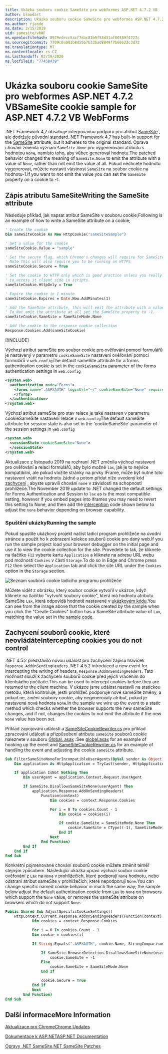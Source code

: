 ```yaml
---
title: Ukázka souboru cookie SameSite pro webformes ASP.NET 4.7.2 VB
author: blowdart
description: Ukázka souboru cookie SameSite pro webformes ASP.NET 4.7.2 VB
ms.author: riande
ms.date: 2/15/2019
uid: samesite/vbWF
ms.openlocfilehash: 8979edecc5acf7dac81b9f53d31af00389f4727c
ms.sourcegitcommit: 7709c0a091b8d55b7b33bad8849f7b66b23c3d72
ms.translationtype: MT
ms.contentlocale: cs-CZ
ms.lasthandoff: 02/19/2020
ms.locfileid: "77458439"
---
```

# <a name="samesite-cookie-sample-for-aspnet-472-vb-webforms"></a><span data-ttu-id="f6013-103">Ukázka souboru cookie SameSite pro webformes ASP.NET 4.7.2 VB</span><span class="sxs-lookup"><span data-stu-id="f6013-103">SameSite cookie sample for ASP.NET 4.7.2 VB WebForms</span></span>
<span data-ttu-id="f6013-104">.NET Framework 4,7 obsahuje integrovanou podporu pro atribut [SameSite](https://www.owasp.org/index.php/SameSite) , ale dodržuje původní standard.</span><span class="sxs-lookup"><span data-stu-id="f6013-104">.NET Framework 4.7 has built-in support for the [SameSite](https://www.owasp.org/index.php/SameSite) attribute, but it adheres to the original standard.</span></span>
<span data-ttu-id="f6013-105">Oprava chování změnila význam `SameSite.None` pro vygenerování atributu s hodnotou `None`, namísto toho, aby vůbec generoval hodnotu.</span><span class="sxs-lookup"><span data-stu-id="f6013-105">The patched behavior changed the meaning of `SameSite.None` to emit the attribute with a value of `None`, rather than not emit the value at all.</span></span> <span data-ttu-id="f6013-106">Pokud nechcete hodnotu vygenerovat, můžete nastavit vlastnost `SameSite` na soubor cookie na hodnotu-1.</span><span class="sxs-lookup"><span data-stu-id="f6013-106">If you want to not emit the value you can set the `SameSite` property on a cookie to -1.</span></span>

## <a name="sampleCode"></a><span data-ttu-id="f6013-107">Zápis atributu SameSite</span><span class="sxs-lookup"><span data-stu-id="f6013-107">Writing the SameSite attribute</span></span>

<span data-ttu-id="f6013-108">Následuje příklad, jak napsat atribut SameSite v souboru cookie;</span><span class="sxs-lookup"><span data-stu-id="f6013-108">Following is an example of how to write a SameSite attribute on a cookie;</span></span>

```vb
' Create the cookie
Dim sameSiteCookie As New HttpCookie("sameSiteSample")

' Set a value for the cookie
sameSiteCookie.Value = "sample"

' Set the secure flag, which Chrome's changes will require for SameSite none.
' Note this will also require you to be running on HTTPS
sameSiteCookie.Secure = True

' Set the cookie to HTTP only which is good practice unless you really do need
' to access it client side in scripts.
sameSiteCookie.HttpOnly = True

' Expire the cookie in 1 minute
sameSiteCookie.Expires = Date.Now.AddMinutes(1)

' Add the SameSite attribute, this will emit the attribute with a value of none.
' To Not emit the attribute at all set the SameSite property to -1.
sameSiteCookie.SameSite = SameSiteMode.None

' Add the cookie to the response cookie collection
Response.Cookies.Add(sameSiteCookie)
```

[!INCLUDE[](~/includes/MTcomments.md)]

<span data-ttu-id="f6013-109">Výchozí atribut sameSite pro soubor cookie pro ověřování pomocí formulářů je nastavený v parametru `cookieSameSite` nastavení ověřování pomocí formulářů v `web.config`</span><span class="sxs-lookup"><span data-stu-id="f6013-109">The default sameSite attribute for a forms authentication cookie is set in the `cookieSameSite` parameter of the forms authentication settings in `web.config`</span></span> 

```xml
<system.web>
  <authentication mode="Forms">
    <forms name=".ASPXAUTH" loginUrl="~/" cookieSameSite="None" requireSSL="true">
    </forms>
  </authentication>
</system.web>
```

<span data-ttu-id="f6013-110">Výchozí atribut sameSite pro stav relace je také nastaven v parametru cookieSameSite nastavení relace v `web.config`</span><span class="sxs-lookup"><span data-stu-id="f6013-110">The default sameSite attribute for session state is also set in the 'cookieSameSite' parameter of the session settings in `web.config`</span></span>

```xml
<system.web>
  <sessionState cookieSameSite="None">     
  </sessionState>
</system.web>
```

<span data-ttu-id="f6013-111">Aktualizace z listopadu 2019 na rozhraní .NET změnila výchozí nastavení pro ověřování a relaci formulářů, aby bylo možné `lax`, jak je to nejvíce kompatibilní, ale pokud vložíte stránky na prvky IFrame, může být nutné toto nastavení vrátit na hodnotu žádné a potom přidat níže uvedený kód [zachycení](#interception) , abyste upravili chování `none` v závislosti na schopnosti prohlížeče.</span><span class="sxs-lookup"><span data-stu-id="f6013-111">The November 2019 update to .NET changed the default settings for Forms Authentication and Session to `lax` as is the most compatible setting, however if you embed pages into iframes you may need to revert this setting to None, and then add the [interception](#interception) code shown below to adjust the `none` behavior depending on browser capability.</span></span>

### <a name="running-the-sample"></a><span data-ttu-id="f6013-112">Spuštění ukázky</span><span class="sxs-lookup"><span data-stu-id="f6013-112">Running the sample</span></span>

<span data-ttu-id="f6013-113">Pokud spustíte ukázkový projekt načíst ladicí program prohlížeče na úvodní stránce a použít ho k zobrazení kolekce souborů cookie pro daný web.</span><span class="sxs-lookup"><span data-stu-id="f6013-113">If you run the sample project  load your browser debugger on the initial page and use it to view the cookie collection for the site.</span></span>
<span data-ttu-id="f6013-114">Provedete to tak, že kliknete na tlačítko `F12` vyberte kartu `Application` a kliknete na adresu URL webu pod možností `Cookies` v části `Storage`.</span><span class="sxs-lookup"><span data-stu-id="f6013-114">To do so in Edge and Chrome press `F12` then select the `Application` tab and click the site URL under the `Cookies` option in the `Storage` section.</span></span>

![Seznam souborů cookie ladicího programu prohlížeče](sample/img/BrowserDebugger.png)

<span data-ttu-id="f6013-116">Můžete vidět z obrázku, který soubor cookie vytvořil v ukázce, když kliknete na tlačítko "vytvořit soubory cookie", která má hodnotu atributu SameSite `Lax`, která odpovídá hodnotě nastavené v [ukázkovém kódu](#sampleCode).</span><span class="sxs-lookup"><span data-stu-id="f6013-116">You can see from the image above that the cookie created by the sample when you click the "Create Cookies" button has a SameSite attribute value of `Lax`, matching the value set in the [sample code](#sampleCode).</span></span>

## <a name="interception"></a><span data-ttu-id="f6013-117">Zachycení souborů cookie, které neovládáte</span><span class="sxs-lookup"><span data-stu-id="f6013-117">Intercepting cookies you do not control</span></span>

<span data-ttu-id="f6013-118">.NET 4.5.2 představilo novou událost pro zachycení zápisu hlaviček `Response.AddOnSendingHeaders`.</span><span class="sxs-lookup"><span data-stu-id="f6013-118">.NET 4.5.2 introduced a new event for intercepting the writing of headers, `Response.AddOnSendingHeaders`.</span></span> <span data-ttu-id="f6013-119">Tato možnost slouží k zachycení souborů cookie před jejich vrácením do klientského počítače.</span><span class="sxs-lookup"><span data-stu-id="f6013-119">This can be used to intercept cookies before they are returned to the client machine.</span></span> <span data-ttu-id="f6013-120">V ukázce jsme událost nastavili na statickou metodu, která kontroluje, jestli prohlížeč podporuje nové sameSite změny, a pokud ne, změní soubory cookie, aby negenerovaly atribut, pokud je nastavená nová hodnota `None`.</span><span class="sxs-lookup"><span data-stu-id="f6013-120">In the sample we wire up the event to a static method which checks whether the browser supports the new sameSite changes, and if not, changes the cookies to not emit the attribute if the new `None` value has been set.</span></span>

<span data-ttu-id="f6013-121">Příklad zapojování události a [SameSiteCookieRewriter.cs](https://github.com/blowdart/AspNetSameSiteSamples/blob/master/AspNet472VisualBasicWebForms/SameSiteCookieRewriter.vb) pro příklad zpracování události a přizpůsobení atributu `sameSite` souborů cookie naleznete v souboru [Global. asax](https://github.com/blowdart/AspNetSameSiteSamples/blob/master/AspNet472VisualBasicWebForms/Global.asax.vb) .</span><span class="sxs-lookup"><span data-stu-id="f6013-121">See [global.asax](https://github.com/blowdart/AspNetSameSiteSamples/blob/master/AspNet472VisualBasicWebForms/Global.asax.vb) for an example of hooking up the event and [SameSiteCookieRewriter.cs](https://github.com/blowdart/AspNetSameSiteSamples/blob/master/AspNet472VisualBasicWebForms/SameSiteCookieRewriter.vb) for an example of handling the event and adjusting the cookie `sameSite` attribute.</span></span>


```vb
Sub FilterSameSiteNoneForIncompatibleUserAgents(ByVal sender As Object)
    Dim application As HttpApplication = TryCast(sender, HttpApplication)

    If application IsNot Nothing Then
        Dim userAgent = application.Context.Request.UserAgent

        If SameSite.DisallowsSameSiteNone(userAgent) Then
            application.Response.AddOnSendingHeaders(
                Function(context)
                    Dim cookies = context.Response.Cookies

                    For i = 0 To cookies.Count - 1
                        Dim cookie = cookies(i)

                        If cookie.SameSite = SameSiteMode.None Then
                            cookie.SameSite = CType((-1), SameSiteMode)
                        End If
                    Next
                End Function)
        End If
    End If
End Sub
```

<span data-ttu-id="f6013-122">Konkrétní pojmenované chování souborů cookie můžete změnit téměř stejným způsobem. Následující ukázka upraví výchozí soubor cookie ověřování z `Lax` na `None` v prohlížečích, které podporují `None` hodnotu, nebo odstraní atribut sameSite v prohlížečích, které nepodporují `None`.</span><span class="sxs-lookup"><span data-stu-id="f6013-122">You can change specific named cookie behavior in much the same way; the sample below adjust the default authentication cookie from `Lax` to `None` on browsers which support the `None` value, or removes the sameSite attribute on browsers which do not support `None`.</span></span>

```vb
Public Shared Sub AdjustSpecificCookieSettings()
    HttpContext.Current.Response.AddOnSendingHeaders(Function(context)
            Dim cookies = context.Response.Cookies

            For i = 0 To cookies.Count - 1
            Dim cookie = cookies(i)

            If String.Equals(".ASPXAUTH", cookie.Name, StringComparison.Ordinal) Then

                If SameSite.BrowserDetection.DisallowsSameSiteNone(userAgent) Then
                    cookie.SameSite = -1
                Else
                    cookie.SameSite = SameSiteMode.None
                End If

                cookie.Secure = True
            End If
            Next
        End Function)
End Sub
```

## <a name="more-information"></a><span data-ttu-id="f6013-123">Další informace</span><span class="sxs-lookup"><span data-stu-id="f6013-123">More Information</span></span>

[<span data-ttu-id="f6013-124">Aktualizace pro Chrome</span><span class="sxs-lookup"><span data-stu-id="f6013-124">Chrome Updates</span></span>](https://www.chromium.org/updates/same-site)

[<span data-ttu-id="f6013-125">Dokumentace k ASP.NET</span><span class="sxs-lookup"><span data-stu-id="f6013-125">ASP.NET Documentation</span></span>](/aspnet/samesite/system-web-samesite)

[<span data-ttu-id="f6013-126">Opravy .NET SameSite</span><span class="sxs-lookup"><span data-stu-id="f6013-126">.NET SameSite Patches</span></span>](/aspnet/samesite/kbs-samesite)